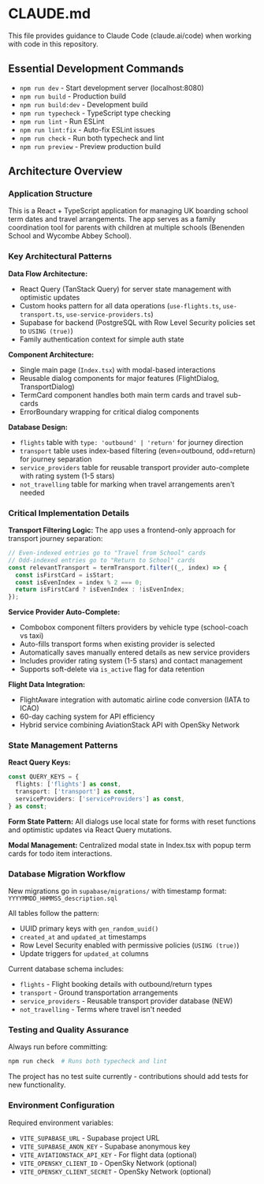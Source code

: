 # CLAUDE.md

This file provides guidance to Claude Code (claude.ai/code) when working with code in this repository.

## Essential Development Commands

- `npm run dev` - Start development server (localhost:8080)
- `npm run build` - Production build
- `npm run build:dev` - Development build
- `npm run typecheck` - TypeScript type checking
- `npm run lint` - Run ESLint
- `npm run lint:fix` - Auto-fix ESLint issues
- `npm run check` - Run both typecheck and lint
- `npm run preview` - Preview production build

## Architecture Overview

### Application Structure
This is a React + TypeScript application for managing UK boarding school term dates and travel arrangements. The app serves as a family coordination tool for parents with children at multiple schools (Benenden School and Wycombe Abbey School).

### Key Architectural Patterns

**Data Flow Architecture:**
- React Query (TanStack Query) for server state management with optimistic updates
- Custom hooks pattern for all data operations (`use-flights.ts`, `use-transport.ts`, `use-service-providers.ts`)
- Supabase for backend (PostgreSQL with Row Level Security policies set to `USING (true)`)
- Family authentication context for simple auth state

**Component Architecture:**
- Single main page (`Index.tsx`) with modal-based interactions
- Reusable dialog components for major features (FlightDialog, TransportDialog)
- TermCard component handles both main term cards and travel sub-cards
- ErrorBoundary wrapping for critical dialog components

**Database Design:**
- `flights` table with `type: 'outbound' | 'return'` for journey direction
- `transport` table uses index-based filtering (even=outbound, odd=return) for journey separation
- `service_providers` table for reusable transport provider auto-complete with rating system (1-5 stars)
- `not_travelling` table for marking when travel arrangements aren't needed

### Critical Implementation Details

**Transport Filtering Logic:**
The app uses a frontend-only approach for transport journey separation:
```typescript
// Even-indexed entries go to "Travel from School" cards
// Odd-indexed entries go to "Return to School" cards
const relevantTransport = termTransport.filter((_, index) => {
  const isFirstCard = isStart;
  const isEvenIndex = index % 2 === 0;
  return isFirstCard ? isEvenIndex : !isEvenIndex;
});
```

**Service Provider Auto-Complete:**
- Combobox component filters providers by vehicle type (school-coach vs taxi)
- Auto-fills transport forms when existing provider is selected
- Automatically saves manually entered details as new service providers
- Includes provider rating system (1-5 stars) and contact management
- Supports soft-delete via `is_active` flag for data retention

**Flight Data Integration:**
- FlightAware integration with automatic airline code conversion (IATA to ICAO)
- 60-day caching system for API efficiency
- Hybrid service combining AviationStack API with OpenSky Network

### State Management Patterns

**React Query Keys:**
```typescript
const QUERY_KEYS = {
  flights: ['flights'] as const,
  transport: ['transport'] as const,
  serviceProviders: ['serviceProviders'] as const,
} as const;
```

**Form State Pattern:**
All dialogs use local state for forms with reset functions and optimistic updates via React Query mutations.

**Modal Management:**
Centralized modal state in Index.tsx with popup term cards for todo item interactions.

### Database Migration Workflow

New migrations go in `supabase/migrations/` with timestamp format: `YYYYMMDD_HHMMSS_description.sql`

All tables follow the pattern:
- UUID primary keys with `gen_random_uuid()`
- `created_at` and `updated_at` timestamps
- Row Level Security enabled with permissive policies (`USING (true)`)
- Update triggers for `updated_at` columns

Current database schema includes:
- `flights` - Flight booking details with outbound/return types
- `transport` - Ground transportation arrangements
- `service_providers` - Reusable transport provider database (NEW)
- `not_travelling` - Terms where travel isn't needed

### Testing and Quality Assurance

Always run before committing:
```bash
npm run check  # Runs both typecheck and lint
```

The project has no test suite currently - contributions should add tests for new functionality.

### Environment Configuration

Required environment variables:
- `VITE_SUPABASE_URL` - Supabase project URL
- `VITE_SUPABASE_ANON_KEY` - Supabase anonymous key
- `VITE_AVIATIONSTACK_API_KEY` - For flight data (optional)
- `VITE_OPENSKY_CLIENT_ID` - OpenSky Network (optional)
- `VITE_OPENSKY_CLIENT_SECRET` - OpenSky Network (optional)